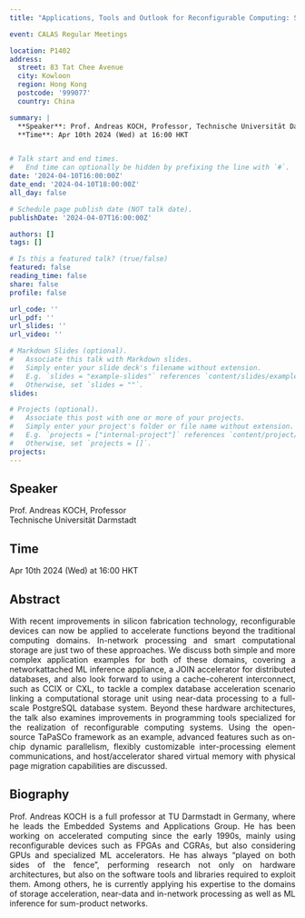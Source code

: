 ```yaml
---
title: "Applications, Tools and Outlook for Reconfigurable Computing: Selected Musings"

event: CALAS Regular Meetings

location: P1402
address:
  street: 83 Tat Chee Avenue
  city: Kowloon
  region: Hong Kong
  postcode: '999077'
  country: China

summary: |
  **Speaker**: Prof. Andreas KOCH, Professor, Technische Universität Darmstadt <br>
  **Time**: Apr 10th 2024 (Wed) at 16:00 HKT


# Talk start and end times.
#   End time can optionally be hidden by prefixing the line with `#`.
date: '2024-04-10T16:00:00Z'
date_end: '2024-04-10T18:00:00Z'
all_day: false

# Schedule page publish date (NOT talk date).
publishDate: '2024-04-07T16:00:00Z'

authors: []
tags: []

# Is this a featured talk? (true/false)
featured: false
reading_time: false
share: false
profile: false

url_code: ''
url_pdf: ''
url_slides: ''
url_video: ''

# Markdown Slides (optional).
#   Associate this talk with Markdown slides.
#   Simply enter your slide deck's filename without extension.
#   E.g. `slides = "example-slides"` references `content/slides/example-slides.md`.
#   Otherwise, set `slides = ""`.
slides:

# Projects (optional).
#   Associate this post with one or more of your projects.
#   Simply enter your project's folder or file name without extension.
#   E.g. `projects = ["internal-project"]` references `content/project/deep-learning/index.md`.
#   Otherwise, set `projects = []`.
projects:
---
```

## Speaker
Prof. Andreas KOCH, Professor <br> 
Technische Universität Darmstadt

## Time
Apr 10th 2024 (Wed) at 16:00 HKT

## Abstract
<div style="text-align: justify">
With recent improvements in silicon fabrication technology, reconfigurable devices can now be applied to accelerate functions beyond the traditional computing domains. In-network processing and smart computational storage are just two of these approaches. We discuss both simple and more complex application examples for both of these domains, covering a networkattached ML inference appliance, a JOIN accelerator for distributed databases, and also look forward to using a cache-coherent interconnect, such as CCIX or CXL, to tackle a complex database acceleration scenario linking a computational storage unit using near-data processing to a full-scale PostgreSQL database system. Beyond these hardware architectures, the talk also examines improvements in programming tools specialized for the realization of reconfigurable computing systems. Using the open-source TaPaSCo framework as an example, advanced features such as on-chip dynamic parallelism, flexibly customizable inter-processing element communications, and host/accelerator shared virtual memory with physical page migration capabilities are discussed.
</div>

## Biography
<div style="text-align: justify">
Prof. Andreas KOCH is a full professor at TU Darmstadt in Germany, where he leads the Embedded Systems and Applications Group. He has been working on accelerated computing since the early 1990s, mainly using reconfigurable devices such as FPGAs and CGRAs, but also considering GPUs and specialized ML accelerators. He has always “played on both sides of the fence”, performing research not only on hardware architectures, but also on the software tools and libraries required to exploit them. Among others, he is currently applying his expertise to the domains of storage acceleration, near-data and in-network processing as well as ML inference for sum-product networks.
</div>

